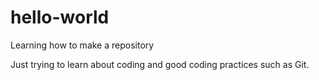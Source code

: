 # hello-world
Learning how to make a repository

Just trying to learn about coding and good coding practices such as Git.
